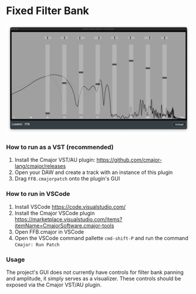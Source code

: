 # Fixed Filter Bank

![screenshot](screenshot.png)

### How to run as a VST (recommended)

1. Install the Cmajor VST/AU plugin: https://github.com/cmajor-lang/cmajor/releases
2. Open your DAW and create a track with an instance of this plugin
3. Drag `FFB.cmajorpatch` onto the plugin's GUI

### How to run in VSCode

1. Install VSCode https://code.visualstudio.com/
2. Install the Cmajor VSCode plugin https://marketplace.visualstudio.com/items?itemName=CmajorSoftware.cmajor-tools
3. Open FFB.cmajor in VSCode
4. Open the VSCode command pallette `cmd-shift-P` and run the command `Cmajor: Run Patch`

### Usage

The project's GUI does not currently have controls for filter bank panning and amplitude, it simply serves as a visualizer. These controls should be exposed via the Cmajor VST/AU plugin.
